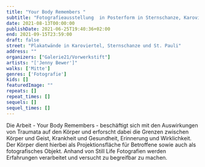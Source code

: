 ```yaml
---
title: "Your Body Remembers "
subtitle: "Fotografieausstellung  in Posterform in Sternschanze, Karoviertel, St. Pauli und an diversen Litfaßsäulen"
date: 2021-08-13T00:00:00
publishDate: 2021-06-25T19:40:36+02:00
end: 2021-09-15T23:59:00
draft: false
street: "Plakatwände in Karoviertel, Sternschanze und St. Pauli"
address: ""
organizers: ["Galerie21/Vorwerkstift"]
artists: "['Jenny Bewer']"
walks: ['Mitte']
genres: ['Fotografie']
kids: []
featuredImage: ""
repeats: []
repeat_times: []
sequels: []
sequel_times: []
---
```


Die Arbeit - Your Body Remembers - beschäftigt sich mit den Auswirkungen von Traumata auf den Körper und erforscht dabei die Grenzen zwischen Körper und Geist, Krankheit und Gesundheit, Erinnerung und Wirklichkeit. Der Körper dient hierbei als Projektionsfläche für Betroffene sowie auch als fotografisches Objekt. Anhand von Still Life Fotografien werden Erfahrungen verarbeitet und versucht zu begreifbar zu machen.